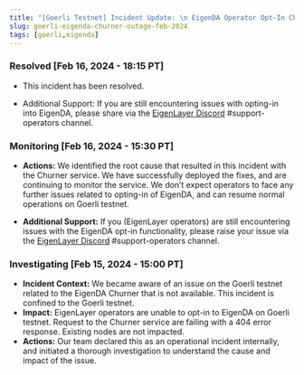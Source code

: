 ```yaml
---
title: "[Goerli Testnet] Incident Update: \n EigenDA Operator Opt-In Churner function impacted on Goerli testnet"
slug: goerli-eigenda-churner-outage-feb-2024
tags: [goerli,eigenda]
---
```


### Resolved [Feb 16, 2024 - 18:15 PT]

- This incident has been resolved.

- Additional Support: If you are still encountering issues with opting-in into EigenDA, please share via the [EigenLayer Discord][ref1] #support-operators channel.


### Monitoring [Feb 16, 2024 - 15:30 PT]

- **Actions:** We identified the root cause that resulted in this incident with the Churner service. We have successfully deployed the fixes, and are continuing to monitor the service. We don’t expect operators to face any further issues related to opting-in of EigenDA, and can resume normal operations on Goerli testnet.

- **Additional Support:** If you (EigenLayer operators) are still encountering issues with the EigenDA opt-in functionality, please raise your issue via the [EigenLayer Discord][ref2] #support-operators channel.

### Investigating [Feb 15, 2024 - 15:00 PT]

- **Incident Context:** We became aware of an issue on the Goerli testnet related to the EigenDA Churner that is not available. This incident is confined to the Goerli testnet.
- **Impact:** EigenLayer operators are unable to opt-in to EigenDA on Goerli testnet. Request to the Churner service are failing with a 404 error response. Existing nodes are not impacted.
- **Actions:** Our team declared this as an operational incident internally, and initiated a thorough investigation to understand the cause and impact of the issue.

[ref1]: https://discord.gg/eigenlayer
[ref2]: https://discord.gg/eigenlayer